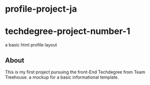 # profile-project-ja

# techdegree-project-number-1

a basic html profile layout

## About

This is my first project pursuing the front-End Techdegree from
Team Treehouse. a mockup for a basic informational template.
